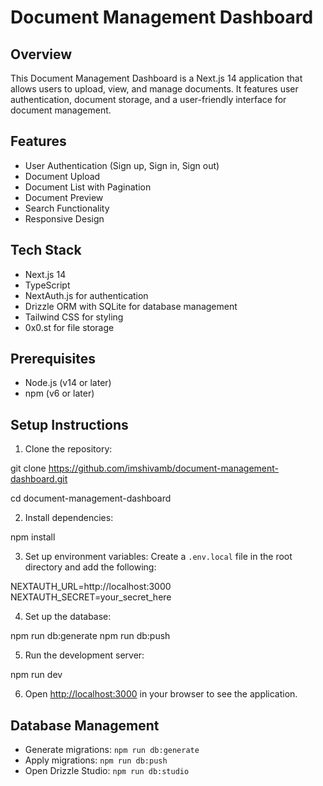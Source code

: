 # Document Management Dashboard

## Overview

This Document Management Dashboard is a Next.js 14 application that allows users to upload, view, and manage documents. It features user authentication, document storage, and a user-friendly interface for document management.

## Features

- User Authentication (Sign up, Sign in, Sign out)
- Document Upload
- Document List with Pagination
- Document Preview
- Search Functionality
- Responsive Design

## Tech Stack

- Next.js 14
- TypeScript
- NextAuth.js for authentication
- Drizzle ORM with SQLite for database management
- Tailwind CSS for styling
- 0x0.st for file storage

## Prerequisites

- Node.js (v14 or later)
- npm (v6 or later)

## Setup Instructions

1. Clone the repository:

git clone https://github.com/imshivamb/document-management-dashboard.git

cd document-management-dashboard

2. Install dependencies:

npm install

3. Set up environment variables:
Create a `.env.local` file in the root directory and add the following:

NEXTAUTH_URL=http://localhost:3000
NEXTAUTH_SECRET=your_secret_here

4. Set up the database:

npm run db:generate
npm run db:push

5. Run the development server:

npm run dev

6. Open [http://localhost:3000](http://localhost:3000) in your browser to see the application.

## Database Management

- Generate migrations: `npm run db:generate`
- Apply migrations: `npm run db:push`
- Open Drizzle Studio: `npm run db:studio`

